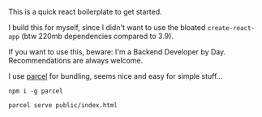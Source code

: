 This is a quick react boilerplate to get started.

I build this for myself, since I didn't want to use the bloated `create-react-app` (btw 220mb dependencies compared to 3.9).

If you want to use this, beware: I'm a Backend Developer by Day. Recommendations are always welcome.


I use [parcel](https://parceljs.org/) for bundling, seems nice and easy for simple stuff...

`npm i -g parcel`

`parcel serve public/index.html`
